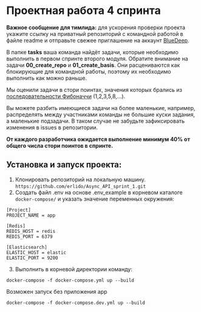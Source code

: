 # Проектная работа 4 спринта

**Важное сообщение для тимлида:** для ускорения проверки проекта укажите ссылку на приватный репозиторий с командной работой в файле readme и отправьте свежее приглашение на аккаунт [BlueDeep](https://github.com/BigDeepBlue).

В папке **tasks** ваша команда найдёт задачи, которые необходимо выполнить в первом спринте второго модуля.  Обратите внимание на задачи **00_create_repo** и **01_create_basis**. Они расцениваются как блокирующие для командной работы, поэтому их необходимо выполнить как можно раньше.

Мы оценили задачи в стори поинтах, значения которых брались из [последовательности Фибоначчи](https://ru.wikipedia.org/wiki/Числа_Фибоначчи) (1,2,3,5,8,…).

Вы можете разбить имеющиеся задачи на более маленькие, например, распределять между участниками команды не большие куски задания, а маленькие подзадачи. В таком случае не забудьте зафиксировать изменения в issues в репозитории.

**От каждого разработчика ожидается выполнение минимум 40% от общего числа стори поинтов в спринте.**


## Установка и запуск проекта:

1. Клонировать репозиторий на локальную машину.
```https://github.com/erlido/Async_API_sprint_1.git```
2. Создать файл .env на основе .env_example в корневом каталоге `docker-compose/`
и указать значение переменных окружения:
```
[Project]
PROJECT_NAME = app

[Redis]
REDIS_HOST = redis
REDIS_PORT = 6379

[Elasticsearch]
ELASTIC_HOST = elastic
ELASTIC_PORT = 9200
```
3. Выполнить в корневой директории команду:
```
docker-compose -f docker-compose.yml up --build
```
Возможен запуск без приложения app
```
docker-compose -f docker-compose.dev.yml up --build
```

